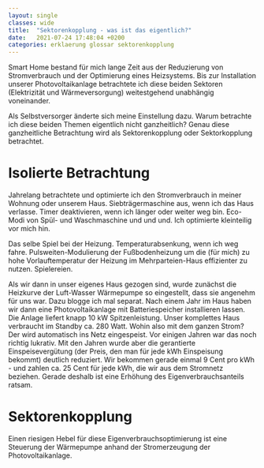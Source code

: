 ```yaml
---
layout: single
classes: wide
title:  "Sektorenkopplung - was ist das eigentlich?"
date:   2021-07-24 17:48:04 +0200
categories: erklaerung glossar sektorenkopplung 
---
```

Smart Home bestand für mich lange Zeit aus der Reduzierung von Stromverbrauch und der Optimierung eines Heizsystems. Bis zur Installation unserer Photovoltaikanlage betrachtete ich diese beiden Sektoren (Elektrizität und Wärmeversorgung) weitestgehend unabhängig voneinander.

Als Selbstversorger änderte sich meine Einstellung dazu. Warum betrachte ich diese beiden Themen eigentlich nicht ganzheitlich? Genau diese ganzheitliche Betrachtung wird als Sektorenkopplung oder Sektorkopplung betrachtet.

Isolierte Betrachtung
===
Jahrelang betrachtete und optimierte ich den Stromverbrauch in meiner Wohnung oder unserem Haus. Siebträgermaschine aus, wenn ich das Haus verlasse. Timer deaktivieren, wenn ich länger oder weiter weg bin. Eco-Modi von Spül- und Waschmaschine und und und. Ich optimierte kleinteilig vor mich hin.

Das selbe Spiel bei der Heizung. Temperaturabsenkung, wenn ich weg fahre. Pulsweiten-Modulierung der Fußbodenheizung um die (für mich) zu hohe Vorlauftemperatur der Heizung im Mehrparteien-Haus effizienter zu nutzen. Spielereien.

Als wir dann in unser eigenes Haus gezogen sind, wurde zunächst die Heizkurve der Luft-Wasser Wärmepumpe so eingestellt, dass sie angenehm für uns war. Dazu blogge ich mal separat. Nach einem Jahr im Haus haben wir dann eine Photovoltaikanlage mit Batteriespeicher installieren lassen. Die Anlage liefert knapp 10 kW Spitzenleistung. Unser komplettes Haus verbraucht im Standby ca. 280 Watt. Wohin also mit dem ganzen Strom? Der wird automatisch ins Netz eingespeist. Vor einigen Jahren war das noch richtig lukrativ. Mit den Jahren wurde aber die gerantierte Einspeisevergütung (der Preis, den man für jede kWh Einspeisung bekommt) deutlich reduziert. Wir bekommen gerade einmal 9 Cent pro kWh - und zahlen ca. 25 Cent für jede kWh, die wir aus dem Stromnetz beziehen. Gerade deshalb ist eine Erhöhung des Eigenverbrauchsanteils ratsam.

Sektorenkopplung
===
Einen riesigen Hebel für diese Eigenverbrauchsoptimierung ist eine Steuerung der Wärmepumpe anhand der Stromerzeugung der Photovoltaikanlage. 